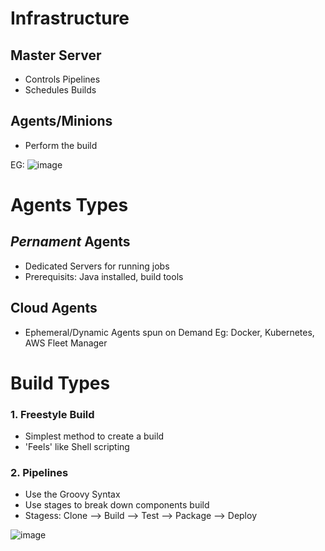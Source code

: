 # Infrastructure

## Master Server
- Controls Pipelines
- Schedules Builds

## Agents/Minions
- Perform the build


EG: 
![image](https://user-images.githubusercontent.com/87442305/226196981-738b666d-3a63-4164-8f5f-a181ab97eddc.png)


# Agents Types

## **_Pernament_ Agents** 
- Dedicated Servers for running jobs
- Prerequisits: Java installed, build tools

## **Cloud Agents**
- Ephemeral/Dynamic Agents spun on Demand
Eg: Docker, Kubernetes, AWS Fleet Manager

# Build Types

### 1. Freestyle Build 
- Simplest method to create a build
- 'Feels' like Shell scripting

### 2. Pipelines
- Use the Groovy Syntax
- Use stages to break down components build
- Stagess: Clone --> Build --> Test --> Package --> Deploy

![image](https://user-images.githubusercontent.com/87442305/226197797-89a3c939-b113-4ef3-bd40-29c08f2126f3.png)
